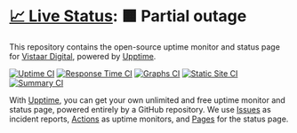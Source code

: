 # [📈 Live Status](https://http://uptime.showdigital.in/): <!--live status--> **🟧 Partial outage**

This repository contains the open-source uptime monitor and status page for [Vistaar Digital](https://www.vistaardigital.com), powered by [Upptime](https://github.com/upptime/upptime).

[![Uptime CI](https://github.com/vistaardigital/uptime/workflows/Uptime%20CI/badge.svg)](https://github.com/vistaardigital/uptime/actions?query=workflow%3A%22Uptime+CI%22)
[![Response Time CI](https://github.com/vistaardigital/uptime/workflows/Response%20Time%20CI/badge.svg)](https://github.com/vistaardigital/uptime/actions?query=workflow%3A%22Response+Time+CI%22)
[![Graphs CI](https://github.com/vistaardigital/uptime/workflows/Graphs%20CI/badge.svg)](https://github.com/vistaardigital/uptime/actions?query=workflow%3A%22Graphs+CI%22)
[![Static Site CI](https://github.com/vistaardigital/uptime/workflows/Static%20Site%20CI/badge.svg)](https://github.com/vistaardigital/uptime/actions?query=workflow%3A%22Static+Site+CI%22)
[![Summary CI](https://github.com/vistaardigital/uptime/workflows/Summary%20CI/badge.svg)](https://github.com/vistaardigital/uptime/actions?query=workflow%3A%22Summary+CI%22)

With [Upptime](https://upptime.js.org), you can get your own unlimited and free uptime monitor and status page, powered entirely by a GitHub repository. We use [Issues](https://github.com/vistaardigital/uptime/issues) as incident reports, [Actions](https://github.com/vistaardigital/uptime/actions) as uptime monitors, and [Pages](https://http://uptime.showdigital.in/) for the status page.
